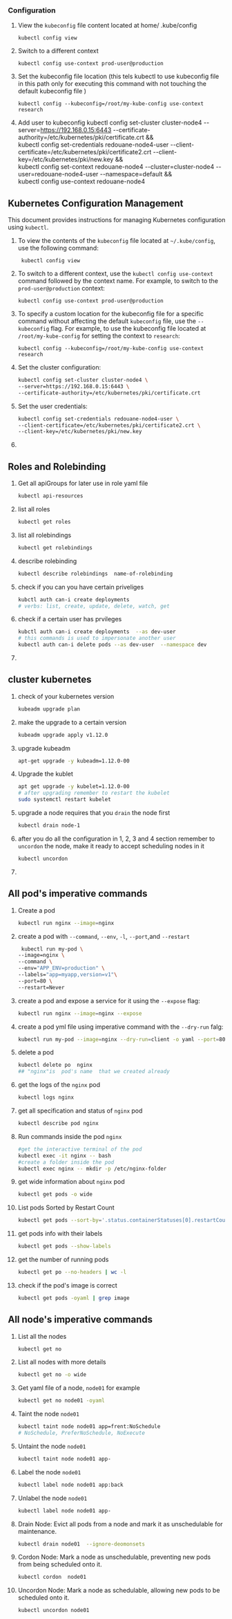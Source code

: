 ### Configuration

1. View the `kubeconfig` file content located at  home/ .kube/config
    ```
    kubectl config view 
2.  Switch to a different context 
    ```
    kubectl config use-context prod-user@production 
3. Set the kubeconfig file location (this tels kubectl to use kubeconfig file in this path only for executing this command with not touching the default kubeconfig file )
    ``` 
    kubectl config --kubeconfig=/root/my-kube-config use-context research  
4. Add user to kubeconfig 
kubectl config set-cluster cluster-node4 --server=https://192.168.0.15:6443 --certificate-authority=/etc/kubernetes/pki/certificate.crt && \
kubectl config set-credentials redouane-node4-user --client-certificate=/etc/kubernetes/pki/certificate2.crt --client-key=/etc/kubernetes/pki/new.key && \
kubectl config set-context redouane-node4 --cluster=cluster-node4 --user=redouane-node4-user --namespace=default && \
kubectl config use-context redouane-node4






## Kubernetes Configuration Management

This document provides instructions for managing Kubernetes configuration using `kubectl`.

1. To view the contents of the `kubeconfig` file located at `~/.kube/config`, use the following command:
    ```
     kubectl config view
2. To switch to a different context, use the `kubectl config use-context `command followed by the context name. For example, to switch to the `prod-user@production` context:
    ```
    kubectl config use-context prod-user@production
3. To specify a custom location for the kubeconfig file for a specific command without affecting the default `kubeconfig` file, use the `--kubeconfig` flag. For example, to use the kubeconfig file located at `/root/my-kube-config` for setting the context to `research`:
    ```
    kubectl config --kubeconfig=/root/my-kube-config use-context research

4. Set the cluster configuration:

    ```bash 
    kubectl config set-cluster cluster-node4 \
    --server=https://192.168.0.15:6443 \
    --certificate-authority=/etc/kubernetes/pki/certificate.crt
    ```

5. Set the user credentials:
    ```bash 
   kubectl config set-credentials redouane-node4-user \
    --client-certificate=/etc/kubernetes/pki/certificate2.crt \
    --client-key=/etc/kubernetes/pki/new.key
    ```

6. 

##  Roles and Rolebinding

1. Get all apiGroups for later use in role yaml file 
    ```bash 
    kubectl api-resources 
    ```
2. list all roles 
    ```bash 
    kubectl get roles 
    ```
3. list all rolebindings 
    ```bash
    kubectl get rolebindings
    ```
4. describe rolebinding 
    ```bash 
    kubectl describe rolebindings  name-of-rolebinding 
    ```
5. check if you can you have certain priveliges 
    ```bash 
    kubctl auth can-i create deployments 
    # verbs: list, create, update, delete, watch, get 
     ```
6. check if a certain user has prvileges 
    ```bash 
    kubctl auth can-i create deployments  --as dev-user
    # this commands is used to impersonate another user 
    kubectl auth can-i delete pods --as dev-user  --namespace dev
    ```
8. 

## cluster  kubernetes 

1. check of your kubernetes version 
    ```bash 
    kubeadm upgrade plan 
    ```
2. make the upgrade to a certain version 
    ```bash 
    kubeadm upgrade apply v1.12.0
    ```
3. upgrade kubeadm 
    ```bash 
    apt-get upgrade -y kubeadm=1.12.0-00
4. Upgrade the kublet 
    ```bash 
    apt get upgrade -y kubelet=1.12.0-00
    # after upgrading remember to restart the kubelet
    sudo systemctl restart kubelet
    ```
5. upgrade a node requires that you  `drain` the node first 
    ```bash 
    kubectl drain node-1
    ```
6. after you do all the configuration in 1, 2, 3 and 4 section  remember to `uncordon` the node, make it ready to accept scheduling nodes in it 
    ```bash 
    kubectl uncordon 
    ```
7. 

## All pod's  imperative commands 

1. Create a pod 
    ```bash 
    kubectl run nginx --image=nginx 
    ``` 
2. create a pod with `--command`, `--env`, `-l`, `--port`,and `--restart` 
    ```bash 
     kubectl run my-pod \
    --image=nginx \
    --command \
    --env="APP_ENV=production" \
    --labels="app=myapp,version=v1"\
    --port=80 \
    --restart=Never
    ```
3. create a pod and expose a service for it using the `--expose` flag:
    ```bash 
    kubectl run nginx --image=nginx --expose 
4. create a pod  yml file using imperative command with the `--dry-run` falg: 
    ```bash 
    kubectl run my-pod --image=nginx --dry-run=client -o yaml --port=80 --restart=Always > pod.yaml
    ```
5. delete a pod 
    ```bash 
    kubectl delete po  nginx 
    ## "nginx"is  pod's name  that we created already 
    ```
6. get the logs of the `nginx` pod
    ```bash
    kubectl logs nginx 
    ```
7. get all specification and status of `nginx` pod 
    ```bash 
    kubectl describe pod nginx

8. Run commands inside the pod `nginx`
    ```bash 
    #get the interactive terminal of the pod
    kubectl exec -it nginx -- bash
    #create a folder inside the pod
    kubectl exec nginx -- mkdir -p /etc/nginx-folder
    ```
9. get wide information about `nginx` pod
    ```bash 
    kubectl get pods -o wide 
    ```
10. List pods Sorted by Restart Count
    ```bash 
    kubectl get pods --sort-by='.status.containerStatuses[0].restartCount'
    ```
13. get pods info with their labels 
    ```bash 
    kubectl get pods --show-labels
    ```
14. get the number of running pods 
    ```bash 
    kubectl get po --no-headers | wc -l 
    ```
15. check if the pod's image is correct 
    ```bash
    kubectl get pods -oyaml | grep image 
    ```


 ## All node's  imperative commands 

1. List all the nodes 
    ```bash 
    kubectl get no 
    ```
2. List all nodes with more details 
    ```bash
    kubectl get no -o wide 
    ```
3. Get yaml file of a node, `node01` for example
    ```bash
    kubectl get no node01 -oyaml 
    ```
4. Taint the node `node01` 
    ```bash
    kubectl taint node node01 app=frent:NoSchedule
    # NoSchedule, PreferNoSchedule, NoExecute
    ```
5. Untaint the node `node01`
    ```bash
    kubectl taint node node01 app-
    ```
6. Label the node `node01`
    ```bash
    kubectl label node node01 app:back
    ```
7. Unlabel the node `node01`
    ```bash
    kubectl label node node01 app-
8. Drain Node: Evict all pods from a node and mark it as unschedulable for maintenance.
    ```bash 
    kubectl drain node01  --ignore-deomonsets
    ```
9. Cordon Node: Mark a node as unschedulable, preventing new pods from being scheduled onto it.
    ```bash 
    kubectl cordon  node01
    ```
10. Uncordon Node: Mark a node as schedulable, allowing new pods to be scheduled onto it.
    ```bash 
    kubectl uncordon node01
    ```

